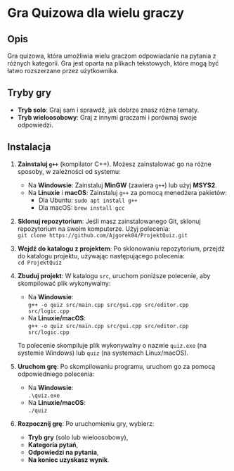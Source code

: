 # Gra Quizowa dla wielu graczy

## Opis

Gra quizowa, która umożliwia wielu graczom odpowiadanie na pytania z różnych kategorii. Gra jest oparta na plikach tekstowych, które mogą być łatwo rozszerzane przez użytkownika.

## Tryby gry

- **Tryb solo**: Graj sam i sprawdź, jak dobrze znasz różne tematy.
- **Tryb wieloosobowy**: Graj z innymi graczami i porównaj swoje odpowiedzi.

## Instalacja

1. **Zainstaluj `g++`** (kompilator C++). Możesz zainstalować go na różne sposoby, w zależności od systemu:

   - Na **Windowsie**: Zainstaluj **MinGW** (zawiera `g++`) lub użyj **MSYS2**.
   - Na **Linuxie** i **macOS**: Zainstaluj `g++` za pomocą menedżera pakietów:
     - Dla Ubuntu: `sudo apt install g++`
     - Dla macOS: `brew install gcc`

2. **Sklonuj repozytorium**: Jeśli masz zainstalowanego Git, sklonuj repozytorium na swoim komputerze. Użyj polecenia:  
   `git clone https://github.com/Ajgorek04/ProjektQuiz.git`

3. **Wejdź do katalogu z projektem**: Po sklonowaniu repozytorium, przejdź do katalogu projektu, używając następującego polecenia:  
   `cd ProjektQuiz`

4. **Zbuduj projekt**: W katalogu `src`, uruchom poniższe polecenie, aby skompilować plik wykonywalny:

   - Na **Windowsie**:  
     `g++ -o quiz src/main.cpp src/gui.cpp src/editor.cpp src/logic.cpp`
   - Na **Linuxie/macOS**:  
     `g++ -o quiz src/main.cpp src/gui.cpp src/editor.cpp src/logic.cpp`

   To polecenie skompiluje plik wykonywalny o nazwie `quiz.exe` (na systemie Windows) lub `quiz` (na systemach Linux/macOS).

5. **Uruchom grę**: Po skompilowaniu programu, uruchom go za pomocą odpowiedniego polecenia:

   - Na **Windowsie**:  
     `.\quiz.exe`
   - Na **Linuxie/macOS**:  
     `./quiz`

6. **Rozpocznij grę**: Po uruchomieniu gry, wybierz:
   - **Tryb gry** (solo lub wieloosobowy),
   - **Kategoria pytań**,
   - **Odpowiedzi na pytania**,
   - **Na koniec uzyskasz wynik**.
